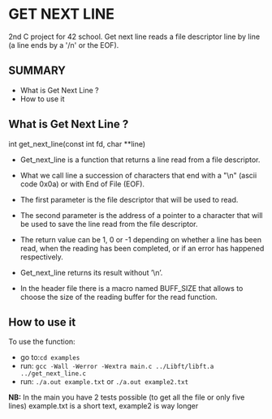 # GET NEXT LINE

2nd C project for 42 school.
Get next line reads a file descriptor line by line (a line ends by a '/n' or the EOF).

## SUMMARY

- What is Get Next Line ?
- How to use it

## What is Get Next Line ?

int     get_next_line(const int fd, char **line)

- Get_next_line is a function that returns a line read from a file descriptor.

- What we call line a succession of characters that end with a "\n" (ascii code 0x0a) or with End of File (EOF).

- The first parameter is the file descriptor that will be used to read.

- The second parameter is the address of a pointer to a character that will be used
to save the line read from the file descriptor.

- The return value can be 1, 0 or -1 depending on whether a line has been read,
when the reading has been completed, or if an error has happened respectively.

- Get_next_line returns its result without ’\n’.

- In the header file there is a macro named BUFF_SIZE that allows to choose the size of the reading
buffer for the read function.

## How to use it

To use the function:
- go to:`cd examples`
- run: `gcc -Wall -Werror -Wextra main.c ../Libft/libft.a ../get_next_line.c`
- run: `./a.out example.txt` or `./a.out example2.txt`

**NB:**
In the main you have 2 tests possible (to get all the file or only five lines)
example.txt is a short text, example2 is way longer 
